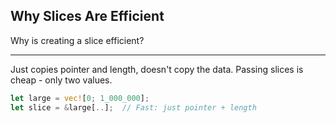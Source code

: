 ## Why Slices Are Efficient

Why is creating a slice efficient?

---

Just copies pointer and length, doesn't copy the data. Passing slices is cheap - only two values.

```rust
let large = vec![0; 1_000_000];
let slice = &large[..];  // Fast: just pointer + length
```

